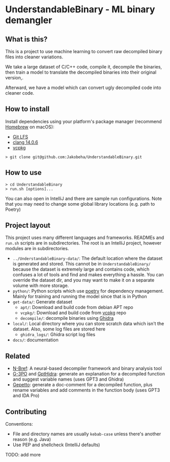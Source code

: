 # UnderstandableBinary - ML binary demangler

## What is this?

This is a project to use machine learning to convert raw decompiled binary files into cleaner variations.

We take a large dataset of C/C++ code, compile it, decompile the binaries, then train a model to translate the decompiled binaries into their original version,.

Afterward, we have a model which can convert ugly decompiled code into cleaner code.

## How to install

Install dependencies using your platform's package manager (recommend [Homebrew](https://brew.sh/) on macOS):

- [Git LFS](https://git-lfs.com/)
- [clang 14.0.6](https://releases.llvm.org/download.html)
- [vcpkg](https://vcpkg.io/en/index.html)

```shell
> git clone git@github.com:Jakobeha/UnderstandableBinary.git
```

## How to use

```shell
> cd UnderstandableBinary
> run.sh [options]...
```

You can also open in IntelliJ and there are sample run configurations.
Note that you may need to change some global library locations (e.g. path to Poetry)

## Project layout

This project uses many different languages and frameworks. READMEs and `run.sh` scripts are in subdirectories.
The root is an IntelliJ project, however modules are in subdirectories.

- `../UnderstandableBinary-data/`: The default location where the dataset is generated and stored.
  This cannot be in `UnderstandableBinary/` because the dataset is extremely large and contains code,
  which confuses a lot of tools and find and makes everything a hassle.
  You can override the dataset dir, and you may want to make it on a separate volume with more storage.
- `python/`: Python scripts which use [poetry](https://python-poetry.org/) for dependency management.
  Mainly for training and running the model since that is in Python
- `get-data/`: Generate dataset
  - `apt/`: Download and build code from debian APT repo
  - `vcpkg/`: Download and build code from [vcpkg](https://vcpkg.io/en/index.html) repo
  - `decompile/`: decompile binaries using [Ghidra](https://ghidra-sre.org/)
- `local/`: Local directory where you can store scratch data which isn't the dataset. Also, some log files are stored here
  - `ghidra_logs/`: Ghidra script log files 
- `docs/`: documentation

## Related

- [N-Bref](https://github.com/facebookresearch/nbref): A neural-based decompiler framework and binary analysis tool
- [G-3PO](https://medium.com/tenable-techblog/g-3po-a-protocol-droid-for-ghidra-4b46fa72f1ff) and [GptHidra](https://github.com/evyatar9/GptHidra): generate an explanation for a decompiled function and suggest variable names (uses GPT3 and Ghidra)
- [Gepetto](https://github.com/JusticeRage/Gepetto): generate a doc-comment for a decompiled function, plus rename variables and add comments in the function body (uses GPT3 and IDA Pro)

## Contributing

Conventions:

- File and directory names are usually `kebab-case` unless there's another reason (e.g. Java)
- Use PEP and shellcheck (IntelliJ defaults)

TODO: add more
